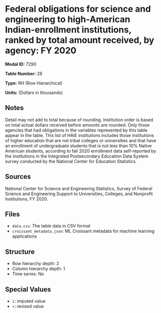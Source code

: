 # Federal obligations for science and engineering to high-American Indian-enrollment institutions, ranked by total amount received, by agency: FY 2020

**Modal ID:** 7290

**Table Number:** 28

**Type:** RH (Row Hierarchical)

**Units:** (Dollars in thousands)

## Notes

Detail may not add to total because of rounding. Institution order is based on total actual dollars received before amounts are rounded. Only those agencies that had obligations in the variables represented by this table appear in the table. This list of HAIE institutions includes those institutions of higher education that are not tribal colleges or universities and that have an enrollment of undergraduate students that is not less than 10% Native American students, according to fall 2020 enrollment data self-reported by the institutions in the Integrated Postsecondary Education Data System survey conducted by the National Center for Education Statistics.

## Sources

National Center for Science and Engineering Statistics, Survey of Federal Science and Engineering Support to Universities, Colleges, and Nonprofit Institutions, FY 2020.

## Files

- `data.csv`: The table data in CSV format
- `croissant_metadata.json`: ML Croissant metadata for machine learning applications

## Structure

- Row hierarchy depth: 2
- Column hierarchy depth: 1
- Time series: No

## Special Values

- `i`: imputed value
- `r`: revised value
